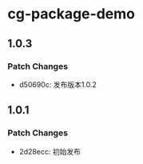 # cg-package-demo

## 1.0.3

### Patch Changes

- d50690c: 发布版本1.0.2

## 1.0.1

### Patch Changes

- 2d28ecc: 初始发布
